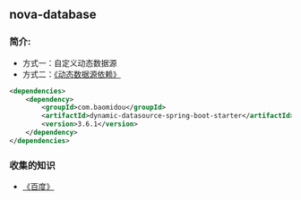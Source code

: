 ## nova-database
### 简介:
* 方式一：自定义动态数据源
* 方式二：[《动态数据源依赖》](https://mvnrepository.com/artifact/com.baomidou/dynamic-datasource-spring-boot-starter)
~~~xml
<dependencies>
    <dependency>
        <groupId>com.baomidou</groupId>
        <artifactId>dynamic-datasource-spring-boot-starter</artifactId>
        <version>3.6.1</version>
    </dependency>
</dependencies>
~~~

### 收集的知识
* [《百度》](https://www.baidu.com)

